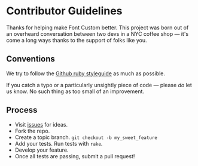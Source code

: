 # Contributor Guidelines

Thanks for helping make Font Custom better. This project was born out of an overheard conversation between two devs in a NYC coffee shop — it's come a long ways thanks to the support of folks like you.

## Conventions

We try to follow the [Github ruby styleguide](https://github.com/styleguide/ruby) as much as possible. 

If you catch a typo or a particularly unsightly piece of code — please _do_ let us know. No such thing as too small of an improvement.

## Process

* Visit [issues](https://github.com/FontCustom/fontcustom/issues) for ideas.
* Fork the repo.
* Create a topic branch. `git checkout -b my_sweet_feature`
* Add your tests. Run tests with `rake`.
* Develop your feature.
* Once all tests are passing, submit a pull request!
